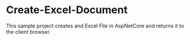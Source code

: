 # Create-Excel-Document
This sample project creates and Excel File in AspNetCore and returns it to the client browser.  
